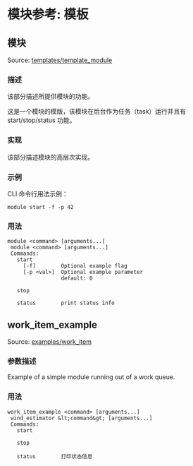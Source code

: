 # 模块参考: 模板

## 模块
Source: [templates/template_module](https://github.com/PX4/PX4-Autopilot/tree/release/1.13/src/templates/template_module)


### 描述
该部分描述所提供模块的功能。

这是一个模块的模版，该模块在后台作为任务（task）运行并且有 start/stop/status 功能。

### 实现
该部分描述模块的高层次实现。

### 示例
CLI 命令行用法示例：
```
module start -f -p 42
```


<a id="module_usage"></a>

### 用法
```
module <command> [arguments...]
 module <command> [arguments...]
 Commands:
   start
     [-f]        Optional example flag
     [-p <val>]  Optional example parameter
                 default: 0

   stop

   status        print status info
```
## work_item_example
Source: [examples/work_item](https://github.com/PX4/PX4-Autopilot/tree/release/1.13/src/examples/work_item)


### 参数描述
Example of a simple module running out of a work queue.


<a id="work_item_example_usage"></a>

### 用法
```
work_item_example <command> [arguments...]
 wind_estimator &lt;command&gt; [arguments...]
 Commands:
   start

   stop

   status        打印状态信息
```
